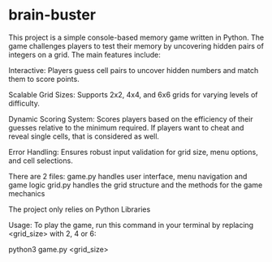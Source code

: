 # brain-buster
This project is a simple console-based memory game written in Python. The game challenges players to test their memory by uncovering hidden pairs of integers on a grid. The main features include:

Interactive: Players guess cell pairs to uncover hidden numbers and match them to score points.

Scalable Grid Sizes: Supports 2x2, 4x4, and 6x6 grids for varying levels of difficulty.

Dynamic Scoring System: Scores players based on the efficiency of their guesses relative to the minimum required. If players want to cheat and reveal single cells, that is considered as well.

Error Handling: Ensures robust input validation for grid size, menu options, and cell selections.


There are 2 files:
game.py handles user interface, menu navigation and game logic
grid.py handles the grid structure and the methods for the game mechanics

The project only relies on Python Libraries


Usage:
To play the game, run this command in your terminal by replacing <grid_size> with 2, 4 or 6:

python3 game.py <grid_size>

